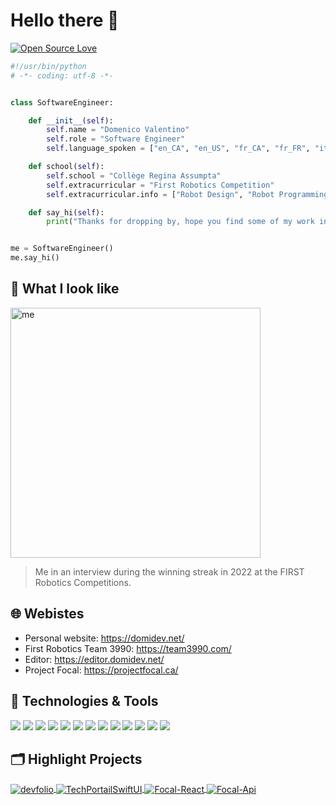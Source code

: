 # Hello there 👋

[![Open Source Love](https://badges.frapsoft.com/os/v1/open-source.svg?v=102)](https://github.com/ellerbrock/open-source-badge/)



```python
#!/usr/bin/python
# -*- coding: utf-8 -*-


class SoftwareEngineer:

    def __init__(self):
        self.name = "Domenico Valentino"
        self.role = "Software Engineer"
        self.language_spoken = ["en_CA", "en_US", "fr_CA", "fr_FR", "it_IT" , "es_ES"]

    def school(self):
        self.school = "Collège Regina Assumpta"
        self.extracurricular = "First Robotics Competition"
        self.extracurricular.info = ["Robot Design", "Robot Programming", "Java Programming", "4 Banners 2022 season"]

    def say_hi(self):
        print("Thanks for dropping by, hope you find some of my work interesting.")


me = SoftwareEngineer()
me.say_hi()
```

## 👋 What I look like

<img src="https://media.discordapp.net/attachments/950860880600498246/961797984859852810/DSCN6966.JPG?width=915&height=686" alt="me" style="width:400px;"/>

 > Me in an interview during the winning streak in 2022 at the FIRST Robotics Competitions. 

## 🌐 Webistes

- Personal website: https://domidev.net/
- First Robotics Team 3990: https://team3990.com/
- Editor: https://editor.domidev.net/
- Project Focal: https://projectfocal.ca/


## 🔧 Technologies & Tools

![](https://img.shields.io/badge/OS-Linux-informational?style=flat&logo=linux&logoColor=white&color=6aa6f8)
![](https://img.shields.io/badge/Editor-VS_Code-informational?style=flat&logo=visual-studio-code&logoColor=white&color=6aa6f8)
![](https://img.shields.io/badge/Code-Python-informational?style=flat&logo=python&logoColor=white&color=6aa6f8)
![](https://img.shields.io/badge/Code-JavaScript-informational?style=flat&logo=javascript&logoColor=white&color=6aa6f8)
![](https://img.shields.io/badge/Code-Java-informational?style=flat&logo=java&logoColor=white&color=6aa6f8)
![](https://img.shields.io/badge/Code-Flutter-informational?style=flat&logo=flutter&logoColor=white&color=6aa6f8)
![](https://img.shields.io/badge/Shell-Bash-informational?style=flat&logo=gnu-bash&logoColor=white&color=6aa6f8)
![](https://img.shields.io/badge/Code-Angular-informational?style=flat&logo=angular&logoColor=white&color=6aa6f8)
![](https://img.shields.io/badge/Code-React-informational?style=flat&logo=React&logoColor=white&color=6aa6f8)
![](https://img.shields.io/badge/Tools-Firebase-informational?style=flat&logo=firebase&logoColor=white&color=6aa6f8)
![](https://img.shields.io/badge/Tools-Docker-informational?style=flat&logo=docker&logoColor=white&color=6aa6f8)
![](https://img.shields.io/badge/Tools-SwiftUI-informational?style=flat&logo=swift&logoColor=white&color=6aa6f8)
![](https://img.shields.io/badge/Tools-Git-informational?style=flat&logo=git&logoColor=white&color=6aa6f8)


## 🗂️ Highlight Projects

<a href="https://github.com/domilx/devfolio">
  <img align="center" src="https://github-readme-stats.vercel.app/api/pin/?username=domilx&repo=devfolio&show_icons=true&line_height=27&title_color=6aa6f8&text_color=8a919a&icon_color=6aa6f8&bg_color=22272e" alt="devfolio" />
</a>

<a href="https://github.com/domilx/TechPortailSwiftUI">
  <img align="center" src="https://github-readme-stats.vercel.app/api/pin/?username=domilx&repo=TechPortailSwiftUI&show_icons=true&line_height=27&title_color=6aa6f8&text_color=8a919a&icon_color=6aa6f8&bg_color=22272e" alt="TechPortailSwiftUI" />
    
<a href="https://github.com/ProjectFocal/Focal-React">
  <img align="center" src="https://github-readme-stats.vercel.app/api/pin/?username=ProjectFocal&repo=Focal-React&show_icons=true&line_height=27&title_color=6aa6f8&text_color=8a919a&icon_color=6aa6f8&bg_color=22272e" alt="Focal-React" />
</a>
    
<a href="https://github.com/ProjectFocal/Focal-Api">
  <img align="center" src="https://github-readme-stats.vercel.app/api/pin/?username=ProjectFocal&repo=Focal-Api&show_icons=true&line_height=27&title_color=6aa6f8&text_color=8a919a&icon_color=6aa6f8&bg_color=22272e" alt="Focal-Api" />
</a>
    
